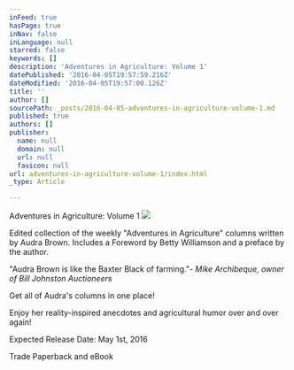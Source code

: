 ```yaml
---
inFeed: true
hasPage: true
inNav: false
inLanguage: null
starred: false
keywords: []
description: 'Adventures in Agriculture: Volume 1'
datePublished: '2016-04-05T19:57:59.216Z'
dateModified: '2016-04-05T19:57:00.126Z'
title: ''
author: []
sourcePath: _posts/2016-04-05-adventures-in-agriculture-volume-1.md
published: true
authors: []
publisher:
  name: null
  domain: null
  url: null
  favicon: null
url: adventures-in-agriculture-volume-1/index.html
_type: Article

---
```

Adventures in Agriculture: Volume 1
![](https://s3-us-west-2.amazonaws.com/the-grid-img/p/4fa79be45efcfc4cbd31c234142edd89b37683b8.jpg)

Edited collection of the weekly "Adventures in Agriculture" columns written by Audra Brown. Includes a Foreword by Betty Williamson and a preface by the author. 

"Audra Brown is like the Baxter Black of farming."_- Mike Archibeque, owner of Bill Johnston Auctioneers_

Get all of Audra's columns in one place! 

Enjoy her reality-inspired anecdotes and agricultural humor over and over again!

Expected Release Date: May 1st, 2016

Trade Paperback and eBook